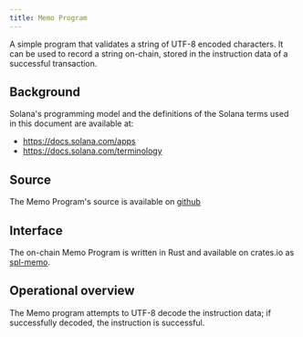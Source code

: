 ```yaml
---
title: Memo Program
---
```


A simple program that validates a string of UTF-8 encoded characters. It can be
used to record a string on-chain, stored in the instruction data of a successful
transaction.

## Background

Solana's programming model and the definitions of the Solana terms used in this
document are available at:

- https://docs.solana.com/apps
- https://docs.solana.com/terminology

## Source

The Memo Program's source is available on
[github](https://github.com/solana-labs/solana-program-library)

## Interface

The on-chain Memo Program is written in Rust and available on crates.io as
[spl-memo](https://crates.io/crates/spl-memo).

## Operational overview

The Memo program attempts to UTF-8 decode the instruction data; if successfully
decoded, the instruction is successful.
